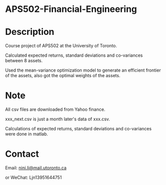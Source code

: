 # APS502-Financial-Engineering
# Description
Course project of APS502 at the University of Toronto. 

Calculated expected returns, standard deviations and co-variances between 8 assets. 

Used the mean-variance optimization model to generate an efficient frontier of the assets, also got the optimal weights of the assets.

# Note
All csv files are downloaded from Yahoo finance. 

xxx_next.csv is just a month later's data of xxx.csv.

Calculations of expected returns, standard deviations and co-variances were done in matlab.

# Contact
Email: nini.li@mail.utoronto.ca

or WeChat: Ljn13951644751
